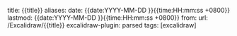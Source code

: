 title: {{title}}
aliases: 
date: {{date:YYYY-MM-DD }}{{time:HH:mm:ss +0800}} 
lastmod:  {{date:YYYY-MM-DD }}{{time:HH:mm:ss +0800}} 
from: 
url: /Excalidraw/{{title}}
excalidraw-plugin: parsed
tags: [excalidraw]